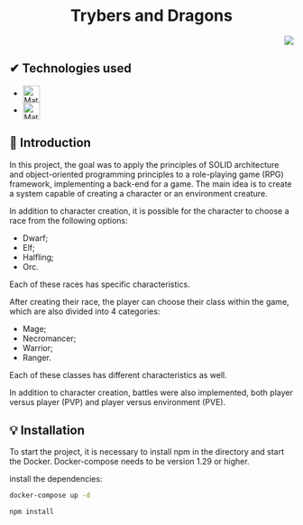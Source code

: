 <h1 align="center"> Trybers and Dragons </h1>

<p align="right">
<img src="http://img.shields.io/static/v1?label=STATUS&message=%20FINISHED&color=GREEN&style=for-the-badge"/>
</p>

## ✔ Technologies used

-  <img align="center" alt="Matheus-DOCKER" height="30" src="https://img.shields.io/badge/docker-%230db7ed.svg?style=for-the-badge&logo=docker&logoColor=white">
-  <img align="center" alt="Matheus-Typescript" height="30" src="https://img.shields.io/badge/TypeScript-007ACC?style=for-the-badge&logo=typescript&logoColor=white"> 

## 📒 Introduction

In this project, the goal was to apply the principles of SOLID architecture and object-oriented programming principles to a role-playing game (RPG) framework, implementing a back-end for a game. The main idea is to create a system capable of creating a character or an environment creature.

In addition to character creation, it is possible for the character to choose a race from the following options:

  - Dwarf;
  - Elf;
  - Halfling;
  - Orc.

Each of these races has specific characteristics.

After creating their race, the player can choose their class within the game, which are also divided into 4 categories:

  - Mage;
  - Necromancer;
  - Warrior;
  - Ranger.

Each of these classes has different characteristics as well.

In addition to character creation, battles were also implemented, both player versus player (PVP) and player versus environment (PVE).

## :bulb: Installation

To start the project, it is necessary to install npm in the directory and start the Docker. Docker-compose needs to be version 1.29 or higher.

install the dependencies:

```bash
docker-compose up -d

npm install
```
